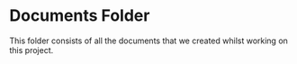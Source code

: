 # Documents Folder

This folder consists of all the documents that we created whilst working on this project.
